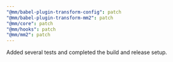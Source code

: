```yaml
---
"@mm/babel-plugin-transform-config": patch
"@mm/babel-plugin-transform-mm2": patch
"@mm/core": patch
"@mm/hooks": patch
"@mm/mm2": patch
---
```


Added several tests and completed the build and release setup.
